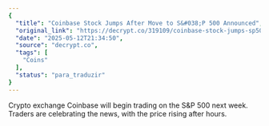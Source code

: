 ```yaml
---
{
  "title": "Coinbase Stock Jumps After Move to S&#038;P 500 Announced",
  "original_link": "https://decrypt.co/319109/coinbase-stock-jumps-sp500-move",
  "date": "2025-05-12T21:34:50",
  "source": "decrypt.co",
  "tags": [
    "Coins"
  ],
  "status": "para_traduzir"
}
---
```


Crypto exchange Coinbase will begin trading on the S&#038;P 500 next week. Traders are celebrating the news, with the price rising after hours.